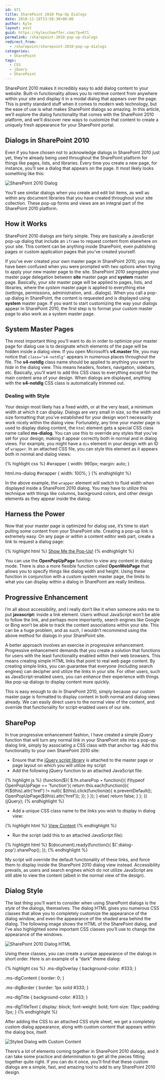 ```yaml
---
id: 671
title: SharePoint 2010 Pop-Up Dialogs
date: 2010-11-18T13:58:30+00:00
author: Kyle
layout: post
guid: https://kyleschaeffer.com/?p=671
permalink: /sharepoint-2010-pop-up-dialogs
redirect_from:
  - /sharepoint/sharepoint-2010-pop-up-dialogs
categories:
  - SharePoint
tags:
  - CSS
  - jQuery
  - SharePoint
---
```

SharePoint 2010 makes it incredibly easy to add dialog content to your website. Built-in functionality allows you to retrieve content from anywhere within your site and display it in a modal dialog that appears over the page. This is pretty standard stuff when it comes to modern web technology, but the ease of use is what makes SharePoint dialogs so amazing. In this article, we’ll explore the dialog functionality that comes with the SharePoint 2010 platform, and we’ll discover new ways to customize that content to create a uniquely fresh appearance for your SharePoint portal.

## Dialogs in SharePoint 2010

Even if you have chosen not to acknowledge dialogs in SharePoint 2010 just yet, they’re already being used throughout the SharePoint platform for things like pages, lists, and libraries. Every time you create a new page, for instance, you’ll see a dialog that appears on the page. It most likely looks something like this:

![SharePoint 2010 Dialog](/assets/img/sp2010-dialog.png)

You’ll see similar dialogs when you create and edit list items, as well as within any document libraries that you have created throughout your site collection. These pop-up forms and views are an integral part of the SharePoint 2010 platform.

## How it Works

SharePoint 2010 dialogs are fairly simple. They are basically a JavaScript pop-up dialog that include an `iframe` to request content from elsewhere on your site. This content can be anything inside SharePoint, even publishing pages or custom application pages that you’ve created yourself.

If you’ve ever created your own master page in SharePoint 2010, you may have been confused when you were prompted with two options when trying to apply your new master page to the site. SharePoint 2010 segregates your master page delegation between **site** master page and **system** master page. Basically, your _site_ master page will be applied to pages, lists, and libraries, where the _system_ master page is applied to everything else (settings, permissions, administration, and&hellip;dialogs). When you call a pop-up dialog in SharePoint, the content is requested and is displayed using **system** master page. If you want to start customizing the way your dialogs appear in SharePoint 2010, the first step is to format your custom master page to also work as a system master page.

## System Master Pages

The most important thing you’ll want to do in order to optimize your master page for dialog use is to designate which elements of the page will be hidden inside a dialog view. If you open Microsoft’s **v4.master** file, you may notice that `class="s4-notdlg"` appears in numerous places throughout the file. The **s4-notdlg** class name should be applied to anything you want to _hide_ in the dialog view. This means headers, footers, navigation, sidebars, etc. Basically, you’ll want to add this CSS class to everything except for the main content area of your design. When dialogs are displayed, anything with the **s4-notdlg** CSS class is automatically trimmed out.

### Dealing with Style

Your design most likely has a fixed width, or at the very least, a minimum width at which it can display. Dialogs are very small in size, so the width and size formatting that you’ve established for your design won’t necessarily work nicely within the dialog view. Fortunately, any time your master page is used to display dialog content, the `html` element gets a special CSS class name called **ms-dialog**. You can use this to override any styles that you’ve set for your design, making it appear correctly both in normal and in dialog views. For example, you might have a `div` element in your design with an ID of `wrapper`. In an attached CSS file, you can style this element as it appears both in normal and dialog views:

{% highlight css %}
#wrapper {
  width: 960px;
  margin: auto;
}

html.ms-dialog #wrapper {
  width: 100%;
}
{% endhighlight %}

In the above example, the `wrapper` element will switch to fluid width when displayed inside a SharePoint 2010 dialog. You may have to utilize this technique with things like columns, background colors, and other design elements as they appear inside the dialog.

## Harness the Power

Now that your master page is optimized for dialog use, it’s time to start pulling some content from your SharePoint site. Creating a pop-up link is extremely easy. On any page or within a content editor web part, create a link to request a dialog page:

{% highlight html %}
<a href="javascript:OpenPopUpPage('/path/to/content.aspx');">Show Me the Pop-Up!</a>
{% endhighlight %}

You can use the **OpenPopUpPage** function to view any content in dialog mode. There is also a more flexible function called **OpenWebPage** that allows you to specify things like dialog width and height. Using these function in conjunction with a custom system master page, the limits to what you can display within a dialog in SharePoint are really limitless.

## Progressive Enhancement

I’m all about accessibility, and I really don’t like it when someone asks me to put **javascript:** inside a link element. Users without JavaScript won’t be able to follow the link, and perhaps more importantly, search engines like Google or Bing won’t be able to track the content associations within your site. This can be a huge problem, and as such, I wouldn’t recommend using the above method for dialogs in your SharePoint site.

A better approach involves an exercise in progressive enhancement. Progressive enhancement demands that you create a solution that functions for users with the least functionality enabled within their web browsers. This means creating simple HTML links that point to real web page content. By creating simple links, you can guarantee that everyone (including search engines) can decipher and utilize the links in your site. For other users, such as JavaScript-enabled users, you can _enhance_ their experience with things like pop-up dialogs to display content more quickly.

This is easy enough to do in SharePoint 2010, simply because our custom master page is formatted to display content in both normal and dialog views already. We can easily direct users to the normal view of the content, and override that functionality for script-enabled users of our site.

## SharePop

In true progressive enhancement fashion, I have created a simple jQuery function that will turn any normal link in your SharePoint site into a pop-up dialog link, simply by associating a CSS class with that anchor tag. Add this functionality to your own SharePoint 2010 site:

* Ensure that the [jQuery script library](http://jquery.com/) is attached to the master page or page layout on which you will utilize my script
* Add the following jQuery function to an attached JavaScript file:

{% highlight js %}
(function($){
  $.fn.sharePop = function(){
    if(typeof OpenPopUpPage == 'function'){
      return this.each(function(i){
        if($(this).attr('href') != null){
          $(this).click(function(e){
            e.preventDefault();
            OpenPopUpPage($(this).attr('href'));
          });
        }
      });
    }
    else{
      return false;
    }
  };
})(jQuery);
{% endhighlight %}

* Add a unique CSS class name to the links you wish to display in dialog view:

{% highlight html %}
<a href="/path/to/content.aspx" class="dialog-pop">View Content</a>
{% endhighlight %}

* Run the script (add this to an attached JavaScript file):

{% highlight html %}
$(document).ready(function(){
  $('.dialog-pop').sharePop();
});
{% endhighlight %}

My script will override the default functionality of these links, and force them to display inside the SharePoint 2010 dialog view instead. Accessibility prevails, as users and search engines which do not utilize JavaScript are still able to view the content (albeit in the normal view of the design).

## Dialog Style

The last thing you’ll want to consider when using SharePoint dialogs is the _style_ of the dialogs, themselves. The dialog HTML gives you numerous CSS classes that allow you to completely customize the appearance of the dialog window, and even the appearance of the shaded area behind the dialog. The following image shows the HTML of the SharePoint dialog, and I’ve also highlighted some important CSS classes you’ll use to change the appearance of the windows.

![SharePoint 2010 Dialog HTML](/assets/img/sp2010-dialog-html.png)

Using these classes, you can create a unique appearance of the dialogs in short order. Here is an example of a “dark” theme dialog:

{% highlight css %}
.ms-dlgOverlay {
  background-color: #333;
}

.ms-dlgContent {
  border: 0;
}

.ms-dlgBorder {
  border: 1px solid #333;
}

.ms-dlgTitle {
  background-color: #333;
}

.ms-dlgTitleText {
  display: block;
  font-weight: bold;
  font-size: 13px;
  padding: 7px;
}
{% endhighlight %}

After adding the CSS to an attached CSS style sheet, we get a completely custom dialog appearance, along with custom content that appears within the dialog box, itself.

![Styled Dialog with Custom Content](/assets/img/sp2010-dialog-custom.png)

There’s a lot of elements coming together in SharePoint 2010 dialogs, and it can take some practice and determination to get all the pieces fitting together quite right. If you can do it once, you’ll find that these custom dialogs are a simple, fast, and amazing tool to add to any SharePoint 2010 design.
